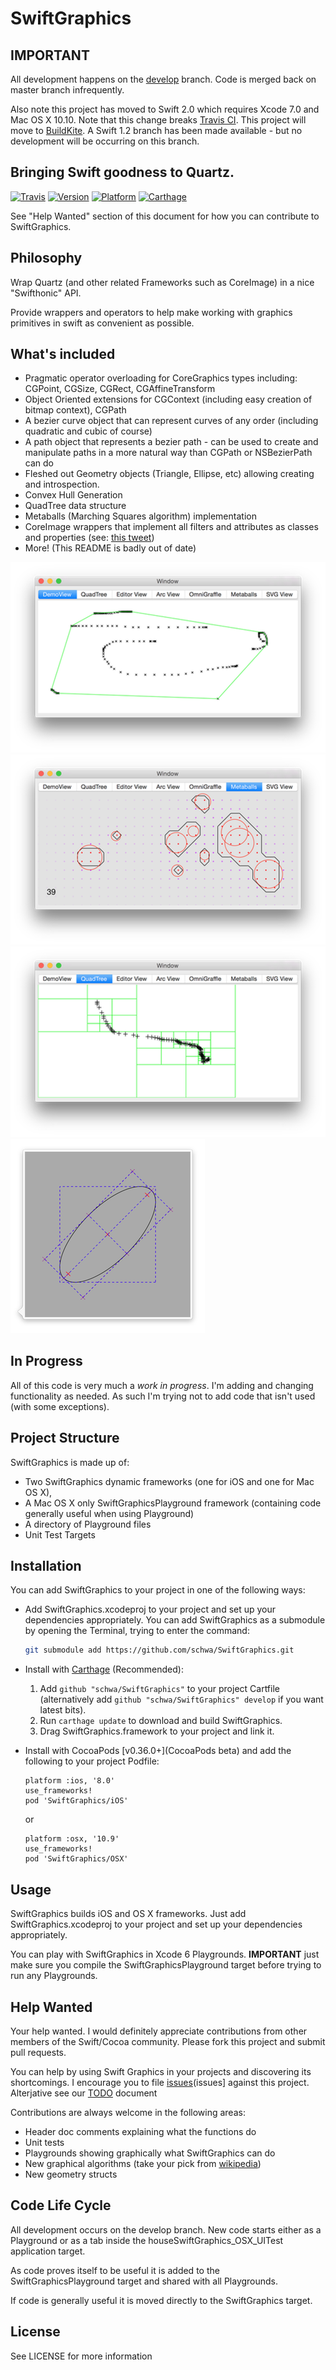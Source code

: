 # SwiftGraphics

## **IMPORTANT**

All development happens on the [develop](develop) branch. Code is merged back on master branch infrequently.

[develop]: https://github.com/schwa/SwiftGraphics/tree/develop

Also note this project has moved to Swift 2.0 which requires Xcode 7.0 and Mac OS X 10.10. Note that this change breaks [Travis CI](issue58). This project will move to [BuildKite](buildkite). A Swift 1.2 branch has been made available - but no development will be occurring on this branch.

[issue58]: https://github.com/schwa/SwiftGraphics/issues/58
[buildkite]: http://buildkite.com/

## Bringing Swift goodness to Quartz.

[![Travis][travis_img]](travis)
[![Version][podver_img]](podver_url)
[![Platform][platform_img]](podver_url)
[![Carthage][carthage_img]](carthage_url)

[travis]: https://travis-ci.org/schwa/SwiftGraphics
[travis_img]: https://travis-ci.org/schwa/SwiftGraphics.svg?branch=master
[podver_url]: http://cocoadocs.org/docsets/SwiftGraphics
[podver_img]: https://img.shields.io/cocoapods/v/SwiftGraphics.svg
[platform_img]: https://img.shields.io/cocoapods/p/SwiftGraphics.svg
[carthage_img]: https://img.shields.io/badge/Carthage-compatible-4BC51D.svg
[carthage_url]: https://github.com/Carthage/Carthage

See "Help Wanted" section of this document for how you can contribute to SwiftGraphics.

## Philosophy

Wrap Quartz (and other related Frameworks such as CoreImage) in a nice "Swifthonic" API.

Provide wrappers and operators to help make working with graphics primitives in swift as
convenient as possible.

## What's included

* Pragmatic operator overloading for CoreGraphics types including: CGPoint, CGSize, CGRect, CGAffineTransform
* Object Oriented extensions for CGContext (including easy creation of bitmap context), CGPath
* A bezier curve object that can represent curves of any order (including quadratic and
cubic of course)
* A path object that represents a bezier path - can be used to create and manipulate paths in a more natural way than CGPath or NSBezierPath can do
* Fleshed out Geometry objects (Triangle, Ellipse, etc) allowing creating and introspection.
* Convex Hull Generation
* QuadTree data structure
* Metaballs (Marching Squares algorithm) implementation
* CoreImage wrappers that implement all filters and attributes as classes and properties (see: [this tweet](tweet_1))
* More! (This README is badly out of date)

![Convex Hull Screenshot](Documentation/ConvexHull.png)
![Metaballs Screenshot](Documentation/Metaballs.png)
![QuadTree Screenshot](Documentation/QuadTree.png)
![Ellipse Screenshot](Documentation/Ellipse.png)

[tweet_1]: https://twitter.com/schwa/status/625139322132389888

## In Progress

All of this code is very much a _*work in progress*_. I'm adding and changing functionality as needed. As such I'm trying not to add code that isn't used (with some
exceptions).

## Project Structure

SwiftGraphics is made up of:

* Two SwiftGraphics dynamic frameworks (one for iOS and one for Mac OS X),
* A Mac OS X only SwiftGraphicsPlayground framework (containing code generally useful when using Playground)
* A directory of Playground files
* Unit Test Targets

## Installation

You can add SwiftGraphics to your project in one of the following ways:

- Add SwiftGraphics.xcodeproj to your project and set up your dependencies appropriately.
  You can add SwiftGraphics as a submodule by opening the Terminal, trying to enter the command:

  ```sh
  git submodule add https://github.com/schwa/SwiftGraphics.git
  ```

- Install with [Carthage](carthage_url) (Recommended):

  1. Add `github "schwa/SwiftGraphics"` to your project Cartfile (alternatively add `github "schwa/SwiftGraphics" develop` if you want latest bits).
  2. Run `carthage update` to download and build SwiftGraphics.
  3. Drag SwiftGraphics.framework to your project and link it.

- Install with CocoaPods [v0.36.0+](CocoaPods beta) and add the following to your project Podfile:

  ```
  platform :ios, '8.0'
  use_frameworks!
  pod 'SwiftGraphics/iOS'
  ```

  or

  ```
  platform :osx, '10.9'
  use_frameworks!
  pod 'SwiftGraphics/OSX'
  ```

[CocoaPods beta]: https://github.com/CocoaPods/swift

## Usage

SwiftGraphics builds iOS and OS X frameworks. Just add SwiftGraphics.xcodeproj to your project and set up your dependencies appropriately.

You can play with SwiftGraphics in Xcode 6 Playgrounds. **IMPORTANT** just make sure you compile the SwiftGraphicsPlayground target before trying to run any Playgrounds.

## Help Wanted

Your help wanted. I would definitely appreciate contributions from other members of the Swift/Cocoa community. Please fork this project and submit pull requests.

You can help by using Swift Graphics in your projects and discovering its shortcomings. I encourage you to file [issues](issues] against this project. Alterjative see our [TODO](TODO) document

[issues]: https://github.com/schwa/SwiftGraphics/issues
[TODO]: Documentation/TODO.markdown

Contributions are always welcome in the following areas:

* Header doc comments explaining what the functions do
* Unit tests
* Playgrounds showing graphically what SwiftGraphics can do
* New graphical algorithms (take your pick from [wikipedia](wikipedia))
* New geometry structs

[wikipedia]: https://en.wikipedia.org/wiki/Category:Computer_graphics_algorithms


## Code Life Cycle

All development occurs on the develop branch. New code starts either as a Playground or as a tab inside the houseSwiftGraphics_OSX_UITest application target.

As code proves itself to be useful it is added to the SwiftGraphicsPlayground target and shared with all Playgrounds.

If code is generally useful it is moved directly to the SwiftGraphics target.

## License

See LICENSE for more information
